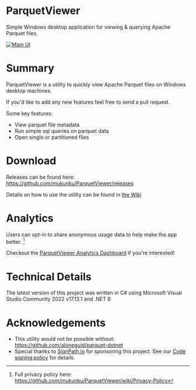 # ParquetViewer
Simple Windows desktop application for viewing & querying Apache Parquet files. 

[![Main UI](https://github.com/mukunku/ParquetViewer/blob/main/wiki_images/main_screenshot5.png)](#)

# Summary
ParquetViewer is a utility to quickly view Apache Parquet files on Windows desktop machines. 

If you'd like to add any new features feel free to send a pull request.

Some key features:
* View parquet file metadata
* Run simple sql queries on parquet data
* Open single or partitioned files

# Download
Releases can be found here: https://github.com/mukunku/ParquetViewer/releases

Details on how to use the utility can be found in [the Wiki](https://github.com/mukunku/ParquetViewer/wiki)

# Analytics
Users can opt-in to share anonymous usage data to help make the app better. [^1]

Checkout the [ParquetViewer Analytics Dashboard](https://app.amplitude.com/analytics/share/7207c0b64c154e979afd7082980d6dd6) if you're interested!

[^1]: Full privacy policy here: https://github.com/mukunku/ParquetViewer/wiki/Privacy-Policy

# Technical Details
The latest version of this project was written in C# using Microsoft Visual Studio Community 2022 v17.13.1 and .NET 8

# Acknowledgements
* This utility would not be possible without: https://github.com/aloneguid/parquet-dotnet
* Special thanks to [SignPath.io](https://about.signpath.io/) for sponsoring this project. See our [Code signing policy](https://github.com/mukunku/ParquetViewer/wiki/Code-signing-policy) for details.

